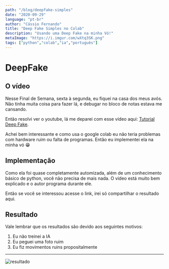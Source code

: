 ```yaml
---
path: "/blog/deepfake-simples"
date: "2020-09-29"
language: "pt-br"
author: "Cássio Fernando"
title: "Deep Fake Simples no Colab"
description: "Usando uma Deep Fake na minha Vó!"
metaImage: "https://i.imgur.com/wXtq3SK.png"
tags: ["python","colab","ia","português"]
---
```

# DeepFake

## O vídeo
Nesse Final de Semana, sexta à segunda, eu fiquei na casa dos meus avós. Não tinha muita coisa para fazer lá, e debugar no bloco de notas estava me cansando.

Então resolvi ver o youtube, lá me deparei com esse vídeo aqui: <a  href="https://www.youtube.com/watch?v=9gXG6cGCxIc">Tutorial Deep Fake</a>.

Achei bem interessante e como usa o google colab eu não teria problemas com hardware ruim ou falta de programas. Então eu implementei ela na minha vó 😁

## Implementação

Como ela foi quase completamente automizada, além de um conhecimento básico de python, você não precisa de mais nada. O vídeo está muito bem explicado e o autor programa durante ele.

Então se você se interessou acesse o link, irei só compartilhar o resultado aqui.

## Resultado

Vale lembrar que os resultados são devido aos seguintes motivos:

 1. Eu não treinei a IA
 2. Eu peguei uma foto ruim
 3. Eu fiz movimentos ruins propositalmente

---

![resultado](https://i.imgur.com/CoTC0C1.gif)
